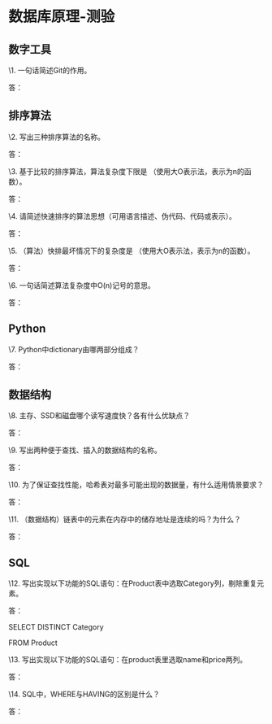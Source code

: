 # 数据库原理-测验

##  数字工具

\1. 一句话简述Git的作用。

答： 

 

## 排序算法

\2. 写出三种排序算法的名称。

答： 



\3. 基于比较的排序算法，算法复杂度下限是    （使用大O表示法，表示为n的函数）。

答： 

 

\4. 请简述快速排序的算法思想（可用语言描述、伪代码、代码或表示）。

答： 

 

\5. （算法）快排最坏情况下的复杂度是    （使用大O表示法，表示为n的函数）。

答： 



\6. 一句话简述算法复杂度中O(n)记号的意思。

答： 





## Python

\7. Python中dictionary由哪两部分组成？

答： 





## 数据结构

\8. 主存、SSD和磁盘哪个读写速度快？各有什么优缺点？

答： 

 

\9. 写出两种便于查找、插入的数据结构的名称。

答： 

 



\10. 为了保证查找性能，哈希表对最多可能出现的数据量，有什么适用情景要求？

答： 



\11. （数据结构）链表中的元素在内存中的储存地址是连续的吗？为什么？

答： 

 

## SQL 

\12. 写出实现以下功能的SQL语句：在Product表中选取Category列，剔除重复元素。

答：

SELECT DISTINCT Category

FROM  Product



 

\13. 写出实现以下功能的SQL语句：在product表里选取name和price两列。

答： 





\14. SQL中，WHERE与HAVING的区别是什么？

答： 



